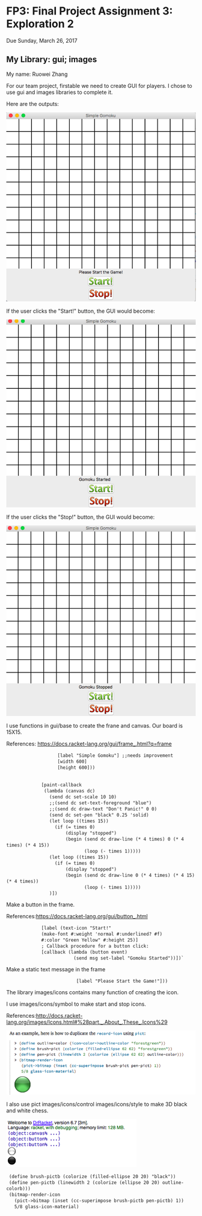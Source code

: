 # FP3: Final Project Assignment 3: Exploration 2
Due Sunday, March 26, 2017

## My Library: gui; images
My name: Ruowei Zhang

For our team project, firstable we need to create GUI for players. I chose to use gui and images libraries to complete it.

Here are the outputs:

![board](/board.png?raw=true "board image")

If the user clicks the "Start!" button, the GUI would become:

![start](start.png?raw=true "start image")

If the user clicks the "Stop!" button, the GUI would become:

![stop](stop.png?raw=true "stop image")

I use functions in gui/base to create the frane and canvas.
Our board is 15X15.

References: https://docs.racket-lang.org/gui/frame_.html?q=frame

```(define frame (new frame%
                   [label "Simple Gomoku"] ;;needs improvement
                   [width 600]
                   [height 600]))
                   
```


```(new canvas% [parent frame]
             [paint-callback
              (lambda (canvas dc)
                (send dc set-scale 10 10)
                ;;(send dc set-text-foreground "blue")
                ;;(send dc draw-text "Don't Panic!" 0 0)
                (send dc set-pen "black" 0.25 'solid)
                (let loop ((times 15))
                  (if (= times 0)
                      (display "stopped")
                      (begin (send dc draw-line (* 4 times) 0 (* 4 times) (* 4 15))
                             (loop (- times 1)))))
                (let loop ((times 15))
                  (if (= times 0)
                      (display "stopped")
                      (begin (send dc draw-line 0 (* 4 times) (* 4 15) (* 4 times))
                             (loop (- times 1)))))
                )])
```

Make a button in the frame.

References:https://docs.racket-lang.org/gui/button_.html

```(new button% [parent frame]
             [label (text-icon "Start!"
             (make-font #:weight 'normal #:underlined? #f)
             #:color "Green Yellow" #:height 25)]
             ; Callback procedure for a button click:
             [callback (lambda (button event)
                         (send msg set-label "Gomoku Started"))])`
```

Make a static text message in the frame

```(define msg (new message% [parent frame]
                          [label "Please Start the Game!"]))
```

The library images/icons contains many function of creating the icon.

I use images/icons/symbol to make start and stop icons.

References:http://docs.racket-lang.org/images/Icons.html#%28part._.About_.These_.Icons%29

![chess](chess.png?raw=true "chess image")

I also use pict images/icons/control images/icons/style to make 3D black and white chess.

![bw](blackwhite.png?raw=true "blackwhite image")

```(define outline-colorb (icon-color->outline-color "black"))
 (define brush-pictb (colorize (filled-ellipse 20 20) "black"))
 (define pen-pictb (linewidth 2 (colorize (ellipse 20 20) outline-colorb)))
 (bitmap-render-icon
   (pict->bitmap (inset (cc-superimpose brush-pictb pen-pictb) 1))
   5/8 glass-icon-material)
 ```

<!-- Links -->
[FP1]: https://github.com/oplS17projects/FP1
[schedule]: https://github.com/oplS17projects/FP-Schedule
[markdown]: https://help.github.com/articles/markdown-basics/
[forking]: https://guides.github.com/activities/forking/
[ref-clone]: http://gitref.org/creating/#clone
[ref-commit]: http://gitref.org/basic/#commit
[ref-push]: http://gitref.org/remotes/#push
[pull-request]: https://help.github.com/articles/creating-a-pull-request

